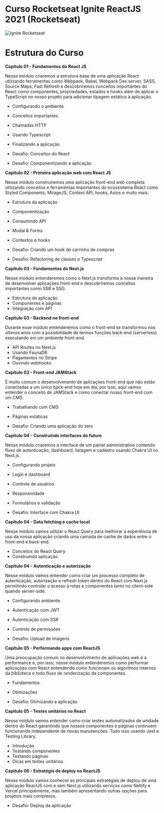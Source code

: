 # Curso Rocketseat Ignite ReactJS 2021 (Rocketseat)

![Ignite Rocketseat](https://repository-images.githubusercontent.com/344824358/0ff8ac80-8026-11eb-8ed1-e8b77764fbcd)

# Estrutura do Curso

**Capitulo 01 - Fundamentos do React JS**

Nesse módulo criaremos a estrutura base de uma aplicação React utilizando ferramentas como Webpack, Babel, Webpack Dev server, SASS, Source Maps, Fast Refresh e descobriremos conceitos importantes do React como componentes, propriedades, estados e hooks além de aplicar o TypeScript no nosso projeto para adicionar tipagem estática à aplicação.

  - Configurando o ambiente
  - Conceitos importantes
  - Chamadas HTTP
  - Usando Typescript
  - Finalizando a aplicação

  - Desafio: Conceitos do React
  - Desafio: Componentizando a aplicação

**Capitulo 02 - Primeira aplicação web com React JS**

Nesse módulo construiremos uma aplicação front-end web completa utilizando conceitos e ferramentas importantes do ecossistema React como Styled Components, MirageJS, Context API, hooks, Axios e muito mais.

  - Estrutura da aplicação
  - Componentização
  - Consumindo API
  - Modal & Forms
  - Contextos e hooks

  - Desafio: Criando um hook de carrinho de compras
  - Desafio: Refactoring de classes e Typescript

**Capitulo 03 - Fundamentos do Next.js**

Nesse módulo entenderemos como o Next.js transforma a nossa maneira de desenvolver aplicações front-end e descobriremos conceitos importantes como SSR e SSG.

  - Estrutura da aplicação
  - Componentes e páginas
  - Integração com API

**Capitulo 03 - Backend no front-end**

Durante esse módulo entenderemos como o front-end se transformou nos últimos anos com a possibilidade de termos funções back-end (serverless) executando em um ambiente front-end.

  - API Routes no Next.js
  - Usando FaunaDB
  - Pagamentos no Stripe
  - Ouvindo webhooks

**Capitulo 03 - Front-end JAMStack**

É muito comum o desenvolvimento de aplicações front-end que não estão conectadas a um único back-end hoje em dia, por isso, aqui vamos entender o conceito de JAMStack e como conectar nosso front-end com um CMS.

  - Trabalhando com CMS
  - Páginas estáticas

  - Desafio: Criando uma aplicação do zero

**Capitulo 04 - Construindo interfaces do futuro**

Nesse módulo criaremos a interface de um painel administrativo contendo fluxo de autenticação, dashboard, listagem e cadastro usando Chakra UI no Next.js.

  - Configurando projeto
  - Login e dashboard
  - Controle de usuários
  - Responsividade
  - Formulários e validação

  - Desafio: Interface com Chakra UI


**Capitulo 04 - Data fetching e cache local**

Nesse módulo vamos utilizar o React Query para melhorar a experiência de uso da nossa aplicação criando uma camada de cache de dados entre o front-end e back-end.

  - Conceitos do React Query
  - Construindo aplicação

**Capitulo 04 - Autenticação e autorização**

Nesse módulo vamos entender como criar um processo completo de autenticação, autorização e refresh token dentro do React com Next.js permitindo controlar o acesso à rotas e componentes tanto no client-side quando server-side.

  - Configurando ambiente
  - Autenticação com JWT
  - Autenticação com SSR
  - Controle de permissões

  - Desafio: Upload de imagens

**Capitulo 05 - Performando apps com ReactJS**

Uma preocupação comum no desenvolvimento de aplicações web é a performance e, por isso, nesse módulo entenderemos como performar aplicações com React entendendo como funcionam os algoritmos internos da biblioteca e todo fluxo de renderização de componentes.

  - Fundamentos
  - Otimizações

  - Desafio: Otimizando a aplicação

**Capitulo 05 - Testes unitários no React**

Nesse módulo vamos entender como criar testes automatizados de unidade dentro do React garantindo que nossos componentes e páginas continuem funcionando independente de novas manutenções. Tudo isso usando Jest e Testing Library. 

  - Introdução
  - Testando componentes
  - Testando páginas
  - Dicas em testes unitários

**Capitulo 06 - Estratégis de deploy no ReactJS**

Nesse módulo vamos conhecer as principais estratégias de deploy de uma aplicação ReactJS com e sem Next.js utilizando serviços como Netlify e Vercel principalmente, mas também apresentando outras opções para projetos mais complexos.

  - Desafio: Deploy da aplicação
